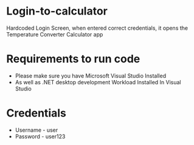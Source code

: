 # Login-to-calculator
Hardcoded Login Screen, when entered correct credentials, it opens the Temperature Converter Calculator app

# Requirements to run code
* Please make sure you have Microsoft Visual Studio Installed
* As well as .NET desktop development Workload Installed In Visual Studio

# Credentials
* Username - user
* Password - user123

